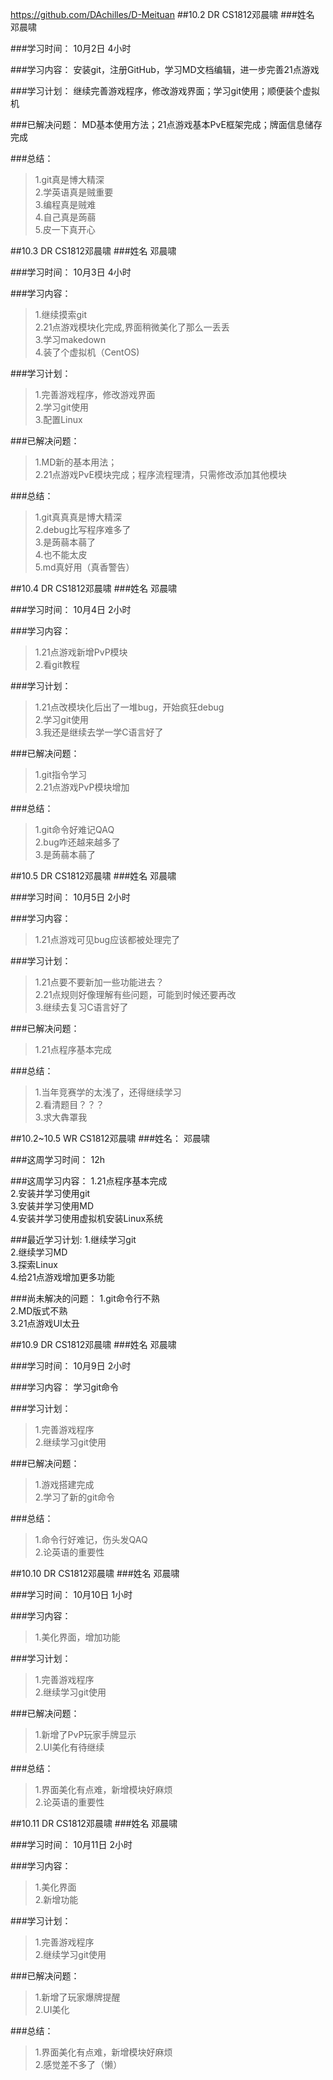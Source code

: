 https://github.com/DAchilles/D-Meituan
##10.2 DR CS1812邓晨啸
###姓名
邓晨啸

###学习时间：
10月2日   4小时

###学习内容：
安装git，注册GitHub，学习MD文档编辑，进一步完善21点游戏

###学习计划：
继续完善游戏程序，修改游戏界面；学习git使用；顺便装个虚拟机

###已解决问题：
MD基本使用方法；21点游戏基本PvE框架完成；牌面信息储存完成

###总结：
>1.git真是博大精深</br>
>2.学英语真是贼重要</br>
>3.编程真是贼难</br>
>4.自己真是蒟蒻</br>
>5.皮一下真开心


##10.3 DR CS1812邓晨啸
###姓名
邓晨啸

###学习时间：
10月3日   4小时

###学习内容：
>1.继续摸索git</br>
>2.21点游戏模块化完成,界面稍微美化了那么一丢丢</br>
>3.学习makedown</br>
>4.装了个虚拟机（CentOS)

###学习计划：
>1.完善游戏程序，修改游戏界面</br>
>2.学习git使用</br>
>3.配置Linux

###已解决问题：
>1.MD新的基本用法；</br>
>2.21点游戏PvE模块完成；程序流程理清，只需修改添加其他模块

###总结：
>1.git真真真是博大精深</br>
>2.debug比写程序难多了</br>
>3.是蒟蒻本蒻了</br>
>4.也不能太皮</br>
>5.md真好用（真香警告）


##10.4 DR CS1812邓晨啸
###姓名
邓晨啸

###学习时间：
10月4日   2小时

###学习内容：
>1.21点游戏新增PvP模块</br>
>2.看git教程</br>

###学习计划：
>1.21点改模块化后出了一堆bug，开始疯狂debug</br>
>2.学习git使用</br>
>3.我还是继续去学一学C语言好了

###已解决问题：
>1.git指令学习</br>
>2.21点游戏PvP模块增加

###总结：
>1.git命令好难记QAQ</br>
>2.bug咋还越来越多了</br>
>3.是蒟蒻本蒻了</br>


##10.5 DR CS1812邓晨啸
###姓名
邓晨啸

###学习时间：
10月5日   2小时

###学习内容：
>1.21点游戏可见bug应该都被处理完了</br>

###学习计划：
>1.21点要不要新加一些功能进去？</br>
>2.21点规则好像理解有些问题，可能到时候还要再改</br>
>3.继续去复习C语言好了

###已解决问题：
>1.21点程序基本完成</br>

###总结：
>1.当年竞赛学的太浅了，还得继续学习</br>
>2.看清题目？？？</br>
>3.求大犇罩我</br>


##10.2~10.5 WR CS1812邓晨啸
###姓名：
邓晨啸

###这周学习时间：
12h

###这周学习内容：
1.21点程序基本完成</br>
2.安装并学习使用git</br>
3.安装并学习使用MD</br>
4.安装并学习使用虚拟机安装Linux系统

###最近学习计划:
1.继续学习git</br>
2.继续学习MD</br>
3.探索Linux</br>
4.给21点游戏增加更多功能

###尚未解决的问题：
1.git命令行不熟</br>
2.MD版式不熟</br>
3.21点游戏UI太丑

##10.9 DR CS1812邓晨啸
###姓名
邓晨啸

###学习时间：
10月9日   2小时

###学习内容：
学习git命令

###学习计划：
>1.完善游戏程序</br>
>2.继续学习git使用

###已解决问题：
>1.游戏搭建完成</br>
>2.学习了新的git命令

###总结：
>1.命令行好难记，伤头发QAQ</br>
>2.论英语的重要性</br>

##10.10 DR CS1812邓晨啸
###姓名
邓晨啸

###学习时间：
10月10日   1小时

###学习内容：
>1.美化界面，增加功能

###学习计划：
>1.完善游戏程序</br>
>2.继续学习git使用

###已解决问题：
>1.新增了PvP玩家手牌显示</br>
>2.UI美化有待继续

###总结：
>1.界面美化有点难，新增模块好麻烦</br>
>2.论英语的重要性</br>

##10.11 DR CS1812邓晨啸
###姓名
邓晨啸

###学习时间：
10月11日   2小时

###学习内容：
>1.美化界面</br>
>2.新增功能

###学习计划：
>1.完善游戏程序</br>
>2.继续学习git使用

###已解决问题：
>1.新增了玩家爆牌提醒</br>
>2.UI美化

###总结：
>1.界面美化有点难，新增模块好麻烦</br>
>2.感觉差不多了（懒）</br>